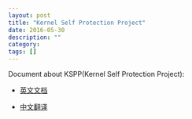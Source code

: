 ```yaml
---
layout: post
title: "Kernel Self Protection Project"
date: 2016-05-30
description: ""
category: 
tags: []
---
```


Document about KSPP(Kernel Self Protection Project):

- [英文文档](http://git.kernel.org/cgit/linux/kernel/git/torvalds/linux.git/tree/Documentation/security/self-protection.txt)

- [中文翻译](http://hardenedlinux.org/system-security/2016/05/23/kernel_self_protection.html)

